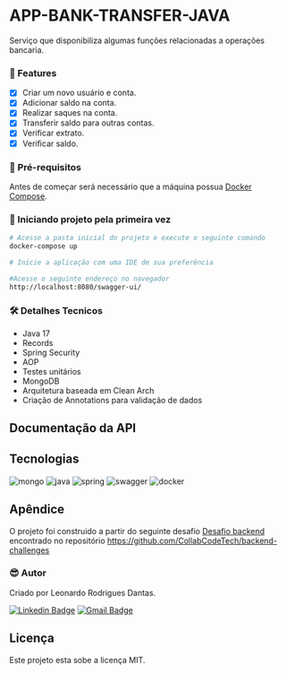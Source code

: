 
# APP-BANK-TRANSFER-JAVA

<p>
Serviço que disponibiliza algumas funções relacionadas a operações bancaria.
</p>

### :pushpin: Features

- [x] Criar um novo usuário e conta.
- [x] Adicionar saldo na conta.
- [x] Realizar saques na conta.
- [x] Transferir saldo para outras contas.
- [x] Verificar extrato.
- [x] Verificar saldo.

### :hammer: Pré-requisitos

Antes de começar será necessário que a máquina possua [Docker Compose](https://docs.docker.com/compose/).

### 🎲 Iniciando projeto pela primeira vez

```bash
# Acesse a pasta inicial do projeto e execute o seguinte comando
docker-compose up

# Inicie a aplicação com uma IDE de sua preferência

#Acesse o seguinte endereço no navegador
http://localhost:8080/swagger-ui/

```

### 🛠 Detalhes Tecnicos

- Java 17
- Records
- Spring Security
- AOP
- Testes unitários
- MongoDB
- Arquitetura baseada em Clean Arch
- Criação de Annotations para validação de dados

## Documentação da API


## Tecnologias

<div style="display: inline_block">

  <img align="center" alt="mongo" src="https://img.shields.io/badge/MongoDB-%234ea94b.svg?style=for-the-badge&logo=mongodb&logoColor=white" />
  <img align="center" alt="java" src="https://img.shields.io/badge/java-%23ED8B00.svg?style=for-the-badge&logo=java&logoColor=white" />
  <img align="center" alt="spring" src="https://img.shields.io/badge/spring-%236DB33F.svg?style=for-the-badge&logo=spring&logoColor=white" />
  <img align="center" alt="swagger" src="https://img.shields.io/badge/-Swagger-%23Clojure?style=for-the-badge&logo=swagger&logoColor=white" />
  <img align="center" alt="docker" src="https://img.shields.io/badge/docker-%230db7ed.svg?style=for-the-badge&logo=docker&logoColor=white" />

</div>

## Apêndice

O projeto foi construido a partir do seguinte desafio [Desafio backend](https://github.com/goomerdev/job-dev-backend-interview) encontrado no repositório https://github.com/CollabCodeTech/backend-challenges


### :sunglasses: Autor
Criado por Leonardo Rodrigues Dantas.

[![Linkedin Badge](https://img.shields.io/badge/-Leonardo-blue?style=flat-square&logo=Linkedin&logoColor=white&link=https://www.linkedin.com/in/leonardo-rodrigues-dantas/)](https://www.linkedin.com/in/leonardo-rodrigues-dantas/)
[![Gmail Badge](https://img.shields.io/badge/-leonardordnt1317@gmail.com-c14438?style=flat-square&logo=Gmail&logoColor=white&link=mailto:leonardordnt1317@gmail.com)](mailto:leonardordnt1317@gmail.com)

## Licença
Este projeto esta sobe a licença MIT.
